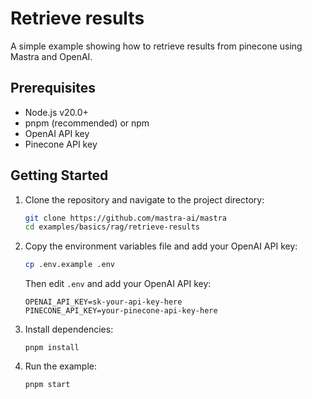 # Retrieve results

A simple example showing how to retrieve results from pinecone using Mastra and OpenAI.

## Prerequisites

- Node.js v20.0+
- pnpm (recommended) or npm
- OpenAI API key
- Pinecone API key

## Getting Started

1. Clone the repository and navigate to the project directory:

   ```bash
   git clone https://github.com/mastra-ai/mastra
   cd examples/basics/rag/retrieve-results
   ```

2. Copy the environment variables file and add your OpenAI API key:

   ```bash
   cp .env.example .env
   ```

   Then edit `.env` and add your OpenAI API key:

   ```env
   OPENAI_API_KEY=sk-your-api-key-here
   PINECONE_API_KEY=your-pinecone-api-key-here
   ```

3. Install dependencies:

   ```
   pnpm install
   ```

4. Run the example:

   ```bash
   pnpm start
   ```
